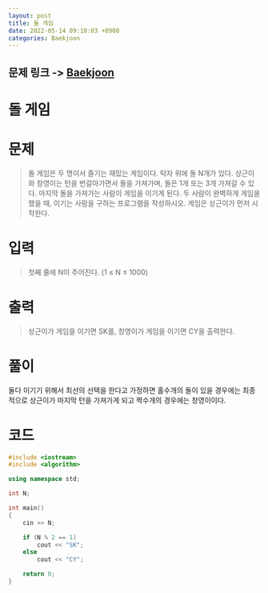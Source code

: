```yaml
---
layout: post
title: 돌 게임
date: 2022-05-14 09:10:03 +0900
categories: Baekjoon
---
```


## 문제 링크 -> [Baekjoon](https://www.acmicpc.net/problem/9655)
# 돌 게임

# 문제
> 돌 게임은 두 명이서 즐기는 재밌는 게임이다.
탁자 위에 돌 N개가 있다. 상근이와 창영이는 턴을 번갈아가면서 돌을 가져가며, 돌은 1개 또는 3개 가져갈 수 있다. 마지막 돌을 가져가는 사람이 게임을 이기게 된다.
두 사람이 완벽하게 게임을 했을 때, 이기는 사람을 구하는 프로그램을 작성하시오. 게임은 상근이가 먼저 시작한다.

# 입력
> 첫째 줄에 N이 주어진다. (1 ≤ N ≤ 1000)

# 출력
> 상근이가 게임을 이기면 SK를, 창영이가 게임을 이기면 CY을 출력한다.

# 풀이
둘다 이기기 위해서 최선의 선택을 한다고 가정하면 홀수개의 돌이 있을 경우에는 최종적으로 상근이가 마지막 턴을 가져가게 되고 짝수개의 경우에는 창영이이다.

# 코드
```c++
#include <iostream>
#include <algorithm>

using namespace std;

int N;

int main()
{
	cin >> N;

	if (N % 2 == 1)
		cout << "SK";
	else
		cout << "CY";

	return 0;
}
```